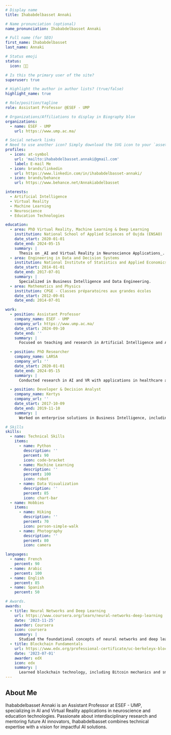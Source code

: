 ```yaml
---
# Display name
title: Ihababdelbasset Annaki

# Name pronunciation (optional)
name_pronunciation: Ihababdelbasset Annaki

# Full name (for SEO)
first_name: Ihababdelbasset
last_name: Annaki

# Status emoji
status:
  icon: 🧑‍🏫

# Is this the primary user of the site?
superuser: true

# Highlight the author in author lists? (true/false)
highlight_name: true

# Role/position/tagline
role: Assistant Professor @ESEF - UMP

# Organizations/Affiliations to display in Biography blox
organizations:
  - name: ESEF - UMP
    url: https://www.ump.ac.ma/

# Social network links
# Need to use another icon? Simply download the SVG icon to your `assets/media/icons/` folder.
profiles:
  - icon: at-symbol
    url: 'mailto:ihababdelbasset.annaki@gmail.com'
    label: E-mail Me
  - icon: brands/linkedin
    url: https://www.linkedin.com/in/ihababdelbasset-annaki/
  - icon: brands/behance
    url: https://www.behance.net/Annakiabdelbasset

interests:
  - Artificial Intelligence
  - Virtual Reality
  - Machine Learning
  - Neuroscience
  - Education Technologies

education:
  - area: PhD Virtual Reality, Machine Learning & Deep Learning
    institution: National School of Applied Sciences of Oujda (ENSAO)
    date_start: 2020-01-01
    date_end: 2024-05-15
    summary: |
      Thesis on _AI and Virtual Reality in Neuroscience Applications_. Focused on creating AI-driven interventions for cognitive impairments and advancing VR technologies for educational purposes.
  - area: Engineering in Data and Decision Systems
    institution: National Institute of Statistics and Applied Economics (INSEA)
    date_start: 2014-01-01
    date_end: 2017-07-01
    summary: |
      Specialized in Business Intelligence and Data Engineering.
  - area: Mathematics and Physics
    institution: CPGE - Classes préparatoires aux grandes écoles
    date_start: 2012-09-01
    date_end: 2014-07-01

work:
  - position: Assistant Professor
    company_name: ESEF - UMP
    company_url: https://www.ump.ac.ma/
    date_start: 2024-09-10
    date_end: ''
    summary: |
      Focused on teaching and research in Artificial Intelligence and Advanced Development with applications in education technologies and neuroscience.

  - position: PhD Researcher
    company_name: LARSA
    company_url: ''
    date_start: 2020-01-01
    date_end: 2024-05-15
    summary: |
      Conducted research in AI and VR with applications in healthcare and neuroscience, including projects on locomotor behavior analysis and predictive models for neurological conditions.

  - position: Developer & Decision Analyst
    company_name: Kertys
    company_url: ''
    date_start: 2017-10-09
    date_end: 2019-11-10
    summary: |
      Worked on enterprise solutions in Business Intelligence, including development and data visualization projects across multiple domains.

# Skills
skills:
  - name: Technical Skills
    items:
      - name: Python
        description: ''
        percent: 90
        icon: code-bracket
      - name: Machine Learning
        description: ''
        percent: 100
        icon: robot
      - name: Data Visualization
        description: ''
        percent: 85
        icon: chart-bar
  - name: Hobbies
    items:
      - name: Hiking
        description: ''
        percent: 70
        icon: person-simple-walk
      - name: Photography
        description: ''
        percent: 80
        icon: camera

languages:
  - name: French
    percent: 90
  - name: Arabic
    percent: 100
  - name: English
    percent: 85
  - name: Spanish
    percent: 50

# Awards.
awards:
  - title: Neural Networks and Deep Learning
    url: https://www.coursera.org/learn/neural-networks-deep-learning
    date: '2023-11-25'
    awarder: Coursera
    icon: coursera
    summary: |
      Studied the foundational concepts of neural networks and deep learning, including applications in AI system development.
  - title: Blockchain Fundamentals
    url: https://www.edx.org/professional-certificate/uc-berkeleyx-blockchain-fundamentals
    date: '2023-07-01'
    awarder: edX
    icon: edx
    summary: |
      Learned blockchain technology, including Bitcoin mechanics and smart contracts.
---
```


## About Me

Ihababdelbasset Annaki is an Assistant Professor at ESEF - UMP, specializing in AI and Virtual Reality applications in neuroscience and education technologies. Passionate about interdisciplinary research and mentoring future AI innovators, Ihababdelbasset combines technical expertise with a vision for impactful AI solutions.

